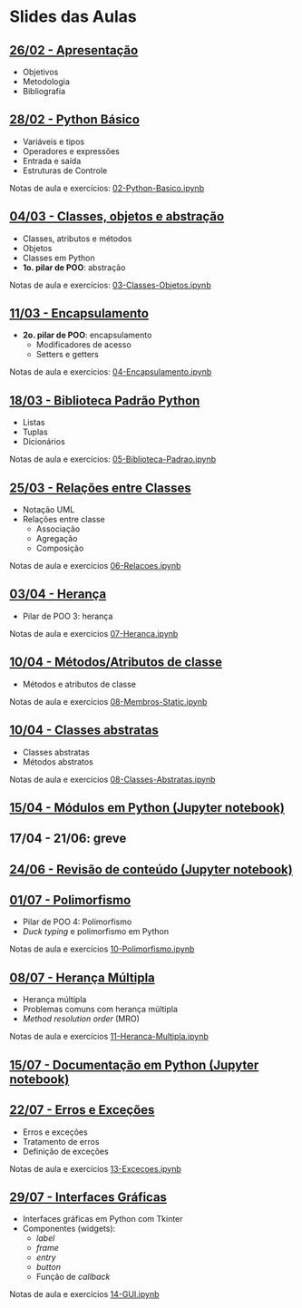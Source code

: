 # Slides das Aulas

## [26/02 - Apresentação](./slides/01-intro/01-intro.html)
 - Objetivos
 - Metodologia
 - Bibliografia

## [28/02 - Python Básico](./slides/02-python-basico/02-python-basico.html)
 - Variáveis e tipos
 - Operadores e expressões
 - Entrada e saída
 - Estruturas de Controle

Notas de aula e exercícios: [02-Python-Basico.ipynb](./slides/02-python-basico/02-Python-Basico.ipynb)

## [04/03 - Classes, objetos e abstração](./slides/03-classes-objetos/03-classes-objetos.html)
 - Classes, atributos e métodos
 - Objetos
 - Classes em Python
 - **1o. pilar de POO**: abstração

Notas de aula e exercícios: [03-Classes-Objetos.ipynb](./slides/03-classes-objetos/03-Classes-Objetos.ipynb)

## [11/03 - Encapsulamento](./slides/04-encapsulamento/04-encapsulamento.html)
 - **2o. pilar de POO**: encapsulamento
    - Modificadores de acesso
    - Setters e getters

Notas de aula e exercícios: [04-Encapsulamento.ipynb](./slides/04-encapsulamento/04-Encapsulamento.ipynb)

## [18/03 - Biblioteca Padrão Python](./slides/05-biblioteca-padrao/05-biblioteca-padrao.html)
 - Listas
 - Tuplas
 - Dicionários

Notas de aula e exercícios: [05-Biblioteca-Padrao.ipynb](./slides/05-biblioteca-padrao/05-Biblioteca-Padrao.ipynb)

## [25/03 - Relações entre Classes](./slides/06-relacoes/06-relacoes.html)
 - Notação UML
 - Relações entre classe
    - Associação
    - Agregação
    - Composição

Notas de aula e exercícios [06-Relacoes.ipynb](./slides/06-relacoes/06-Relacoes.ipynb)

## [03/04 - Herança](./slides/07-heranca/07-heranca.html)
 - Pilar de POO 3: herança

Notas de aula e exercícios [07-Heranca.ipynb](./slides/07-heranca/07-Heranca.ipynb)

## [10/04 - Métodos/Atributos de classe](./slides/08-membros-static/08-membros-static.html)
 - Métodos e atributos de classe

Notas de aula e exercícios [08-Membros-Static.ipynb](./slides/08-membros-static/08-Membros-Static.ipynb)

## [10/04 - Classes abstratas](./slides/08-classes-abstratas/08-classes-abstratas.html)
 - Classes abstratas
 - Métodos abstratos

Notas de aula e exercícios [08-Classes-Abstratas.ipynb](./slides/08-classes-abstratas/08-Classes-Abstratas.ipynb)

## [15/04 - Módulos em Python (Jupyter notebook)](./slides/09-modulos/09-Modulos.ipynb)

## 17/04 - 21/06: greve

## [24/06 - Revisão de conteúdo (Jupyter notebook)](./slides/poo_conceitos/poo_conceitos.ipynb)

## [01/07 - Polimorfismo](./slides/10-polimorfismo/10-polimorfismo.html)
 - Pilar de POO 4: Polimorfismo
 - *Duck typing* e polimorfismo em Python

Notas de aula e exercícios [10-Polimorfismo.ipynb](./slides/10-polimorfismo/10-Polimorfismo.ipynb)

## [08/07 - Herança Múltipla](./slides/11-heranca-multipla/11-heranca-multipla.html)
 - Herança múltipla
 - Problemas comuns com herança múltipla
 - *Method resolution order* (MRO)

Notas de aula e exercícios [11-Heranca-Multipla.ipynb](./slides/11-heranca-multipla/11-Heranca-Multipla.ipynb)

## [15/07 - Documentação em Python (Jupyter notebook)](./slides/12-documentacao/12-Documentacao.ipynb)

## [22/07 - Erros e Exceções](./slides/13-excecoes/13-excecoes.html)
 - Erros e exceções
 - Tratamento de erros
 - Definição de exceções

Notas de aula e exercícios [13-Excecoes.ipynb](./slides/13-excecoes/13-Excecoes.ipynb)

## [29/07 - Interfaces Gráficas](./slides/14-gui/14-gui.html)
- Interfaces gráficas em Python com Tkinter
- Componentes (widgets):
   - *label*
   - *frame*
   - *entry*
   - *button*
   - Função de *callback*

Notas de aula e exercícios [14-GUI.ipynb](./slides/14-gui/14-GUI.ipynb)

<!--

## [20/06 - GUI 2 (Jupyter notebook)](./slides/16-gui2/16-GUI2.ipynb)

## [27/06 - Padrão de Projeto MVC (Jupyter notebook)](./slides/17-mvc/17-MVC.ipynb)

## 04/07 - Projeto Final I: Ver SIGAA

## 06/07 - Projeto Final I: Ver SIGAA

[Solução para a calculadora](./15-gui/calculadora_resolucao.ipynb)

## [18 - 05/07 - Projeto Final (Jupyter notebook)](./18-projeto-final/Projeto_Final_2022.1.ipynb)

[Dicas para implementação](./18-projeto-final/Projeto_Final_dicas.ipynb)

## [23 - 31/01 - Projeto Final 1(Jupyter notebook)](./23-projeto_final1/23-Projeto_Final_parte1.ipynb)
- Implementação do projeto final -- parte 1

## [24 - 02/02 - Projeto Final 2(Jupyter notebook)](./24-projeto_final2/24-Projeto_Final_parte2.ipynb)
- Implementação do projeto final -- parte 2

-->
